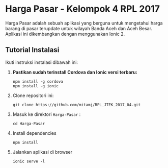 # Harga Pasar - Kelompok 4 RPL 2017

Harga Pasar adalah sebuah aplikasi yang berguna untuk mengetahui harga barang di pasar terupdate untuk wilayah Banda Aceh dan Aceh Besar. Aplikasi ini dikembangkan dengan menggunakan Ionic 2. 

## Tutorial Instalasi

Ikuti instruksi instalasi dibawah ini:

1. **Pastikan sudah terinstall Cordova dan Ionic versi terbaru:**
    ```
    npm install -g cordova
    npm install -g ionic
    ```

1. Clone repositori ini:
    ```
    git clone https://github.com/mitamj/RPL_JTEK_2017_04.git
    ```

1. Masuk ke direktori `Harga-Pasar` :
    ```
    cd Harga-Pasar
    ```

1. Install dependencies
    ```
    npm install
    ```
  
1. Jalankan aplikasi di browser
    ```
    ionic serve -l
    ```


